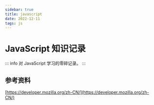 ```yaml
---
sidebar: true
title: javascript
date: 2022-12-11
tags: js
---
```


# JavaScript 知识记录

::: info
对 JavaScript 学习的零碎记录。
:::

## 参考资料

[https://developer.mozilla.org/zh-CN/](https://developer.mozilla.org/zh-CN/)
